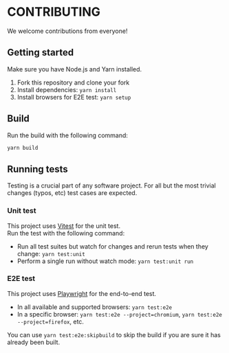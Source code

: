 # CONTRIBUTING

We welcome contributions from everyone!

## Getting started

Make sure you have Node.js and Yarn installed.

1. Fork this repository and clone your fork
2. Install dependencies: `yarn install`
3. Install browsers for E2E test: `yarn setup`

## Build

Run the build with the following command:

```sh
yarn build
```

## Running tests

Testing is a crucial part of any software project.
For all but the most trivial changes (typos, etc) test cases are expected.

### Unit test

This project uses [Vitest](https://vitest.dev/) for the unit test.  
Run the test with the following command:

- Run all test suites but watch for changes and rerun tests when they change: `yarn test:unit`
- Perform a single run without watch mode: `yarn test:unit run`

### E2E test

This project uses [Playwright](https://playwright.dev/) for the end-to-end test.  

- In all available and supported browsers: `yarn test:e2e`
- In a specific browser: `yarn test:e2e --project=chromium`, `yarn test:e2e --project=firefox`, etc.

You can use `yarn test:e2e:skipbuild` to skip the build if you are sure it has already been built.
